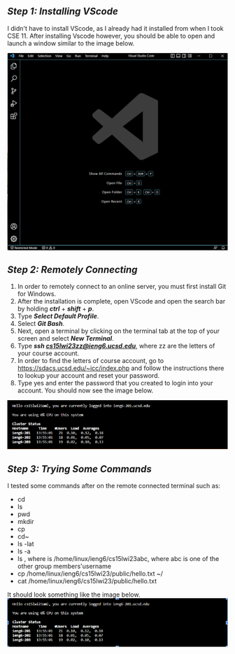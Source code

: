 ***Step 1: Installing VScode***
---
I didn't have to install VScode, as I already had it installed from when I took CSE 11. 
After installing Vscode however, you should be able to open and launch a window similar to the image below.

![Image](VScodeWindow.png)

***Step 2: Remotely Connecting***
---
1. In order to remotely connect to an online server, you must first install Git for Windows. 
2. After the installation is complete, open VScode and open the search bar by holding ***ctrl*** + ***shift*** + ***p***.
3. Type ***Select Default Profile***.
4. Select ***Git Bash***.
5. Next, open a terminal by clicking on the terminal tab at the top of your screen and select ***New Terminal***.
6. Type ***ssh cs15lwi23zz@ieng6.ucsd.edu***, where zz are the letters of your course account.
7. In order to find the letters of course account, go to https://sdacs.ucsd.edu/~icc/index.php and follow the instructions there to lookup your account and reset your password.
8. Type yes and enter the password that you created to login into your account. 
You should now see the image below.

![Image](RemoteConnect.png)

***Step 3: Trying Some Commands***
---
I tested some commands after on the remote connected terminal such as:

- cd 
- ls 
- pwd 
- mkdir
- cp 
- cd~
- ls -lat
- ls -a 
- ls <directory>, where <directory> is /home/linux/ieng6/cs15lwi23abc, where abc is one of the other group members'username
- cp /home/linux/ieng6/cs15lwi23/public/hello.txt ~/ 
- cat /home/linux/ieng6/cs15lwi23/public/hello.txt
  
It should look something like the image below.
![Image](Command.png)

